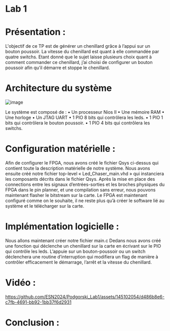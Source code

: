 # **Lab 1**

# Présentation :

L'objectif de ce TP est de générer un chenillard grâce à l’appui sur un bouton poussoir.
La vitesse du chenillard est quant à elle commandée par quatre switchs.
Etant donné que le sujet laisse plusieurs choix quant à comment commander ce chenillard, j’ai choisi de configurer un bouton poussoir afin qu’il démarre et stoppe le chenillard.

# Architecture du système

![image](https://github.com/ESN2024/Podgorski_Lab1/assets/145102054/a76f7152-69b4-4774-89e7-9a11847bd77b)



Le système est composé de :
•	Un processeur Nios II
•	Une mémoire RAM
•	Une horloge
•	Un JTAG UART
•	1 PIO 8 bits qui contrôlera les leds.
•	1 PIO 1 bits qui contrôlera le bouton poussoir.
•	1 PIO 4 bits qui contrôlera les switchs.
# Configuration matérielle :

Afin de configurer le FPGA, nous avons créé le fichier Qsys ci-dessus qui contient toute la description matérielle de notre système.
Nous avons ensuite créé notre fichier top-level « Led_Chaser_main.vhd » qui instanciera les composants décrits dans le fichier Qsys.
Après la mise en place des connections entre les signaux d’entrées-sorties et les broches physiques du FPGA dans le pin planner, et une compilation sans erreur, nous pouvons maintenant flasher le bitstream sur la carte.
Le FPGA est maintenant configuré comme on le souhaite, il ne reste plus qu’à créer le software lié au système et le télécharger sur la carte.

# Implémentation logicielle :

Nous allons maintenant créer notre fichier main.c
Dedans nous avons créé une fonction qui déclenche un chenillard sur la carte en écrivant sur le PIO qui contrôle les leds.
L’appuie sur un bouton-poussoir ou un switch déclenchera une routine d’interruption qui modifiera un flag de manière à contrôler efficacement le démarrage, l’arrêt et la vitesse du chenillard.

# Vidéo :



https://github.com/ESN2024/Podgorski_Lab1/assets/145102054/d486b8e6-c7fb-4691-bb92-1bb37f6d2931




# Conclusion :
